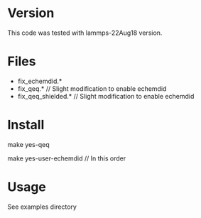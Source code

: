 # Version 
This code was tested with lammps-22Aug18 version.

# Files
- fix_echemdid.*
- fix_qeq.* // Slight modification to enable echemdid 
- fix_qeq_shielded.* // Slight modification to enable echemdid 

# Install
make yes-qeq

make yes-user-echemdid // In this order

# Usage
See examples directory
